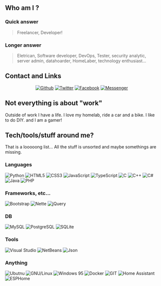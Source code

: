 <!--<div id="header" align="center">
  <img src="./header.png"/>
</div>-->

## Who am I ?

### Quick answer
> Freelancer, Developer!

### Longer answer
> Eletrican, Software developer, DevOps, Tester, security analytic, server admin, datahoarder, HomeLaber, technology enthusiast...

## Contact and Links
<div align="center">
  <a href="https://github.com/LochyCZ" target="_blank"><img alt="Github" src="https://img.shields.io/badge/GitHub-%2312100E.svg?&style=for-the-badge&logo=Github&logoColor=white" /></a>
  <a href="https://twitter.com/LochyProduction" target="_blank"><img alt="Twitter" src="https://img.shields.io/badge/twitter-%231DA1F2.svg?&style=for-the-badge&logo=twitter&logoColor=white" /></a>
  <a href="https://facebook.com/LochyProduction" target="_blank"><img alt="Facebook" src="https://img.shields.io/badge/Facebook-00B2FF?style=for-the-badge&logo=facebook&logoColor=white" /></a>
  <a href="https://messenger.com/LochyProduction" target="_blank"><img alt="Messenger" src="https://img.shields.io/badge/Messenger-00B2FF?style=for-the-badge&logo=messenger&logoColor=white" /></a>
</div>

## Not everything is about "work"
Outside of work I have a life. I love my homelab, ride a car and a bike. I like to do DIY. and I am a gamer!


## Tech/tools/stuff around me?

That is a looooong list... All the stuff is unsorted and maybe somethings are missing.

### Languages 
<p>
  <img alt="Python" src="https://img.shields.io/badge/Python-3776AB?style=for-the-badge&logo=python&logoColor=white" />
  <img alt="HTML5" src="https://img.shields.io/badge/HTML5-E34F26?style=for-the-badge&logo=html5&logoColor=white" />
  <img alt="CSS3" src="https://img.shields.io/badge/CSS3-1572B6?style=for-the-badge&logo=css3&logoColor=white" />
  <img alt="JavaScript" src="https://img.shields.io/badge/JavaScript-323330?style=for-the-badge&logo=javascript&logoColor=F7DF1E" />
  <img alt="TypeScript" src="https://img.shields.io/badge/TypeScript-007ACC?style=for-the-badge&logo=typescript&logoColor=white" />
  <img alt="C" src="https://img.shields.io/badge/C-00599C?style=for-the-badge&logo=c&logoColor=white" />
  <img alt="C++" src="https://img.shields.io/badge/C%2B%2B-00599C?style=for-the-badge&logo=c%2B%2B&logoColor=white" />
  <img alt="C#" src="https://img.shields.io/badge/C%23-239120?style=for-the-badge&logo=c-sharp&logoColor=white" />
  <img alt="Java" src="https://img.shields.io/badge/PHP-777BB4?style=for-the-badge&logo=php&logoColor=white" />
  <img alt="PHP" src="https://img.shields.io/badge/Yaml-5E5C5C?style=for-the-badge&logo=Yaml&logoColor=white" />
</p>

### Frameworks, etc...
<p>
   <img alt="Bootstrap" src="https://img.shields.io/badge/Bootstrap-563D7C?style=for-the-badge&logo=bootstrap&logoColor=white" />
   <img alt="Nette" src="https://img.shields.io/badge/Nette-blue?style=for-the-badge&logo=Nette&logoColor=white" />
   <img alt="jQuery" src="https://img.shields.io/badge/jQuery-0769AD?style=for-the-badge&logo=jquery&logoColor=white" />
</p>

### DB
<p>
  <img alt="MySQL" src="https://img.shields.io/badge/MySQL-00000F?style=for-the-badge&logo=mysql&logoColor=white" />
  <img alt="PostgreSQL" src="https://img.shields.io/badge/PostgreSQL-316192?style=for-the-badge&logo=postgresql&logoColor=white" />
  <img alt="SQLite" src="https://img.shields.io/badge/SQLite-07405E?style=for-the-badge&logo=sqlite&logoColor=white" />
</p>

### Tools
<p>
  <img alt="Visual Studio" src="https://img.shields.io/badge/Visual_Studio_Code-0078D4?style=for-the-badge&logo=visual%20studio%20code&logoColor=white" />
  <img alt="NetBeans" src="https://img.shields.io/badge/NetBeans-239120?style=for-the-badge&logo=Yaml&logoColor=white" />
  <img alt="Json" src="https://img.shields.io/badge/json-5E5C5C?style=for-the-badge&logo=json&logoColor=white" />
</p>

### Anything
<p>
  <img alt="Ubutnu" src="https://img.shields.io/badge/Ubuntu-E95420?style=for-the-badge&logo=ubuntu&logoColor=white" />
  <img alt="GNU/Linux" src="https://img.shields.io/badge/Linux-FCC624?style=for-the-badge&logo=linux&logoColor=black" />
  <img alt="Windows 95" src="https://img.shields.io/badge/Windows%2095-008484?style=for-the-badge&logo=windows95&logoColor=white" />
  <img alt="Docker" src="https://img.shields.io/badge/docker-%230db7ed.svg?style=for-the-badge&logo=docker&logoColor=white" />
  <img alt="GIT" src="https://img.shields.io/badge/git-%23F05033.svg?style=for-the-badge&logo=git&logoColor=white" />
  <img alt="Home Assistant" src="https://img.shields.io/badge/HomeAssistant-blue?style=for-the-badge&logo=HomeAssistant&logoColor=white" />
  <img alt="ESPHome" src="https://img.shields.io/badge/ESPHome-000?style=for-the-badge&logo=ESPHome&logoColor=white" />
</p>
